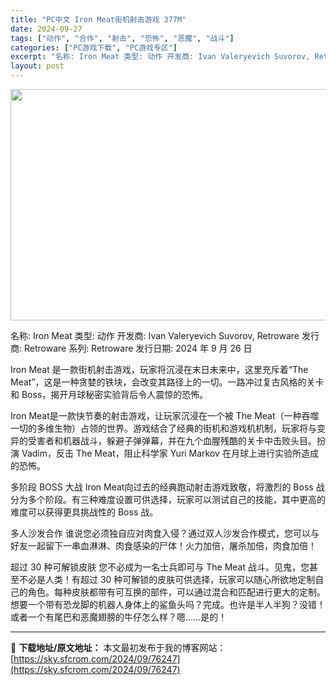 ```yaml
---
title: "PC中文 Iron Meat街机射击游戏 377M"
date: 2024-09-27
tags: ["动作", "合作", "射击", "恐怖", "恶魔", "战斗"]
categories: ["PC游戏下载", "PC游戏专区"]
excerpt: "名称: Iron Meat 类型: 动作 开发商: Ivan Valeryevich Suvorov, Retroware 发行商: Retroware 系列: Retroware 发行日期: 2024 年 9 月 26 日 Iron Meat 是一款街机射击游戏，玩家将沉浸在末日未来中，这里充斥着&hellip;"
layout: post
---
```


<img class="aligncenter size-full wp-image-76248" src="https://sky.sfcrom.com/wp-content/uploads/2024/09/2024092712222524.webp" alt="" width="660" height="370" />

名称: Iron Meat
类型: 动作
开发商: Ivan Valeryevich Suvorov, Retroware
发行商: Retroware
系列: Retroware
发行日期: 2024 年 9 月 26 日

Iron Meat 是一款街机射击游戏，玩家将沉浸在末日未来中，这里充斥着“The Meat”，这是一种贪婪的铁块，会改变其路径上的一切。一路冲过复古风格的关卡和 Boss，揭开月球秘密实验背后令人震惊的恐怖。

Iron Meat是一款快节奏的射击游戏，让玩家沉浸在一个被 The Meat（一种吞噬一切的多维生物）占领的世界。游戏结合了经典的街机和游戏机机制，玩家将与变异的受害者和机器战斗，躲避子弹弹幕，并在九个血腥残酷的关卡中击败头目。扮演 Vadim，反击 The Meat，阻止科学家 Yuri Markov 在月球上进行实验所造成的恐怖。

多阶段 BOSS 大战
Iron Meat向过去的经典跑动射击游戏致敬，将激烈的 Boss 战分为多个阶段。有三种难度设置可供选择，玩家可以测试自己的技能，其中更高的难度可以获得更具挑战性的 Boss 战。

多人沙发合作
谁说您必须独自应对肉食入侵？通过双人沙发合作模式，您可以与好友一起留下一串血淋淋、肉食感染的尸体！火力加倍，屠杀加倍，肉食加倍！

超过 30 种可解锁皮肤
您不必成为一名士兵即可与 The Meat 战斗。见鬼，您甚至不必是人类！有超过 30 种可解锁的皮肤可供选择，玩家可以随心所欲地定制自己的角色。每种皮肤都带有可互换的部件，可以通过混合和匹配进行更大的定制。想要一个带有恐龙脚的机器人身体上的鲨鱼头吗？完成。也许是半人半狗？没错！或者一个有尾巴和恶魔翅膀的牛仔怎么样？嗯……是的！

---
📖 **下载地址/原文地址：** 本文最初发布于我的博客网站：[https://sky.sfcrom.com/2024/09/76247](https://sky.sfcrom.com/2024/09/76247)
